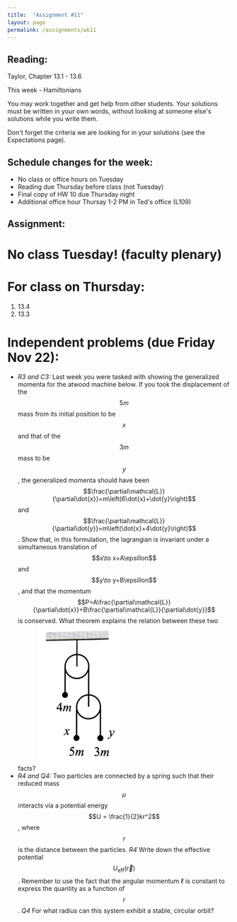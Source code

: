 ```yaml
---
title:  "Assignment #11"
layout: page
permalink: /assignments/wk11
---
```


## Reading:  
Taylor, Chapter 13.1 - 13.6

This week - Hamiltonians

You may work together and get help from other students. Your solutions must be written in your own words, without looking at someone else's solutions while you write them.

Don't forget the criteria we are looking for in your solutions (see the Expectations page).

## Schedule changes for the week:
 - No class or office hours on Tuesday
 - Reading due Thursday before class (not Tuesday)
 - Final copy of HW 10 due Thursday night
 - Additional office hour Thursay 1-2 PM in Ted's office (L109)

## Assignment:
# No class Tuesday! (faculty plenary)

# For class on Thursday:

1. 13.4
2. 13.3

# Independent problems (due Friday Nov 22):
 - *R3 and C3:* Last week you were tasked with showing the generalized momenta for the atwood machine below. If you took the displacement of the $$5m$$ mass from its initial position to be $$x$$ and that of the $$3m$$ mass to be $$y$$, the generalized momenta should have been $$\frac{\partial\mathcal{L}}{\partial\dot{x}}=m\left(6\dot{x}+\dot{y}\right)$$ and $$\frac{\partial\mathcal{L}}{\partial\dot{y}}=m\left(\dot{x}+4\dot{y}\right)$$. Show that, in this formulation, the lagrangian is invariant under a simultaneous translation of $$x\to x+A\epsillon$$ and $$y\to y+B\epsillon$$, and that the momentum $$P=A\frac{\partial\mathcal{L}}{\partial\dot{x}}+B\frac{\partial\mathcal{L}}{\partial\dot{y}}$$ is conserved.  What theorem explains the relation between these two facts?
   <img src="Thatwood.jpg" alt="Thatwood machine" width="200"/> 
 - *R4 and Q4:* Two particles are connected by a spring such that their reduced mass $$\mu$$ interacts via a potential energy $$U = \frac{1}{2}kr^2$$, where $$r$$ is the distance between the particles. *R4* Write down the effective potential $$U_\mathrm{eff}\left(\vec{r}\right)$$. Remember to use the fact that the angular momentum $\ell$ is constant to express the quantity as a function of $$r$$. *Q4* For what radius can this system exhibit a stable, circular orbit?

